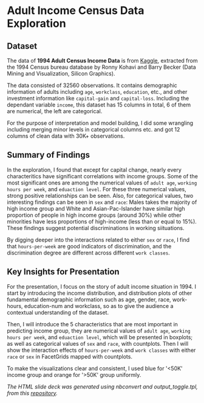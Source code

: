 # Adult Income Census Data Exploration

## Dataset

The data of __1994 Adult Census Income Data__ is from [Kaggle](https://www.kaggle.com/uciml/adult-census-income), extracted from the 1994 Census bureau database by Ronny Kohavi and Barry Becker (Data Mining and Visualization, Silicon Graphics).

The data consisted of 32560 observations. It contains demographic information of adults including `age`, `workclass`, `education`, etc., and other investment information like `capital-gain` and `capital-loss`. Including the dependant variable `income`, this dataset has 15 columns in total, 6 of them are numerical, the left are categorical.

For the purpose of interpretation and model building, I did some wrangling including merging minor levels in categorical columns etc. and got 12 columns of clean data with 30K+ observations.


## Summary of Findings

In the exploration, I found that except for capital change, nearly every characteritics have significant correlations with income groups. Some of the most significant ones are among the numerical values of `adult age`, `working hours per week`, and `eduaction level`. For these three numerical values, strong positive relationships can be seen. Also, for categorical values, two interesting findings can be seen in `sex` and `race`: Males takes the majority of high income group and White and Asian-Pac-Islander have similar high proportion of people in high income groups (around 30%) while other minorities have less proportions of high-income (less than or equal to 15%). These findings suggest potential discriminations in working siituations.

By digging deeper into the interactions related to either `sex` or `race`, I find that `hours-per-week` are good indicators of discrimination, and the discrimination degree are different across different `work classes`.




## Key Insights for Presentation

For the presentation, I focus on the story of adult income situation in 1994. I start by introducing the income distribution, and distribution plots of other fundamental demographic information such as age, gender, race, work-hours, education-num and workclass, so as to give the audience a contextual understanding of the dataset.

Then, I will introduce the 5 characteristics that are most important in predicting income group, they are numerical values of `adult age`, `working hours per week`, and `eduaction level`, which will be presented in boxplots; as well as categorical values of `sex` and `race`, with countplots. Then I will show the interaction effects of `hours-per-week` and `work classes` with either `race` or `sex` in FacetGrids mapped with countplots. 

To make the visualizations clear and consistent, I used blue for '<50K' income group and orange for '>50K' group uniformly.

_The HTML slide deck was generated using nbconvert and output_toggle.tpl, from this [repository](https://github.com/damianavila/blog/blob/master/posts/hide-the-input-cells-from-your-ipython-slides.ipynb)._
